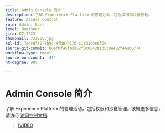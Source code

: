 ```yaml
---
title: Admin Console 简介
description: 了解 Experience Platform 的管理活动，包括权限和沙盒管理。
feature: Access Control
role: Admin, User
level: Beginner
jira: KT-7923
thumbnail: 333860.jpg
exl-id: 7ede8f72-2b9d-4fb0-b176-c1e31b0e6f6e
source-git-commit: 00ef0f40fb3d82f0c06428a35c0e402f46ab6774
workflow-type: tm+mt
source-wordcount: '47'
ht-degree: 80%

---
```


# Admin Console 简介

了解 Experience Platform 的管理活动，包括权限和沙盒管理。欲知更多信息，请访问 [访问控制文档](https://experienceleague.adobe.com/docs/experience-platform/access-control/home.html?lang=zh-Hans).

>[!VIDEO](https://video.tv.adobe.com/v/333860?learn=on)